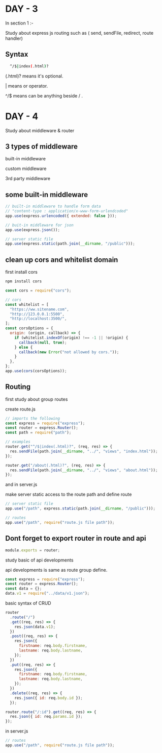 # DAY - 3

In section 1 :-

Study about express js routing such as ( send, sendFile, redirect, route handler)

## Syntax

```bash
  ^/$|index(.html)?
```

(.html)? means it's optional.

| means or operator.

^/$ means can be anything beside / .

# DAY - 4

Study about middleware & router

## 3 types of middleware

built-in middleware

custom middleware

3rd party middleware

## some built-in middleware

```javascript
// built-in middleware to handle form data
// "content-type : application/x-www-form-urlendcoded"
app.use(express.urlencoded({ extended: false }));
```

```javascript
// buit-in middleware for json
app.use(express.json());
```

```javascript
// server static file
app.use(express.static(path.join(__dirname, "/public")));
```

## clean up cors and whitelist domain

first install cors

```bash
npm install cors
```

```javascript
const cors = require("cors");

// cors
const whitelist = [
  "https://ww.sitename.com",
  "http://123.0.0.1:5500",
  "http://localhost:3500/",
];
const corsOptions = {
  origin: (origin, callback) => {
    if (whitelist.indexOf(origin) !== -1 || !origin) {
      callback(null, true);
    } else {
      callback(new Error("not allowed by cors."));
    }
  },
};
app.use(cors(corsOptions));
```

## Routing

first study about group routes

create route.js

```javascript
// imports the following
const express = require("express");
const router = express.Router();
const path = require("path");

// examples
router.get("^/$|index(.html)?", (req, res) => {
  res.sendFile(path.join(__dirname, "../", "views", "index.html"));
});

router.get("/about(.html)?", (req, res) => {
  res.sendFile(path.join(__dirname, "../", "views", "about.html"));
});
```

and in server.js

make server static access to the route path and define route

```javascript
// server static file
app.use("/path", express.static(path.join(__dirname, "/public")));

// routes
app.use("/path", require("route.js file path"));
```

## Dont forget to export router in route and api

```javascript
module.exports = router;
```

study basic of api developments

api developments is same as route group define.

```javascript
const express = require("express");
const router = express.Router();
const data = {};
data.v1 = require("../data/v1.json");
```

basic syntax of CRUD

```javascript
router
  .route("/")
  .get((req, res) => {
    res.json(data.v1);
  })
  .post((req, res) => {
    res.json({
      firstname: req.body.firstname,
      lastname: req.body.lastname,
    });
  })
  .put((req, res) => {
    res.json({
      firstname: req.body.firstname,
      lastname: req.body.lastname,
    });
  })
  .delete((req, res) => {
    res.json({ id: req.body.id });
  });

router.route("/:id").get((req, res) => {
  res.json({ id: req.params.id });
});
```

in server.js

```javascript
// routes
app.use("/path", require("route.js file path"));
```
